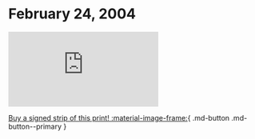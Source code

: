 # February 24, 2004

![](https://www.achewood.com/comic.php?date=02242004)

[Buy a signed strip of this print! :material-image-frame:](https://achewood-holiday-pop-up.myshopify.com/products/strip#02242004){ .md-button .md-button--primary }
